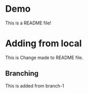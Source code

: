 # Demo

This is a README file!

# Adding from local

This is Change made to README file.

## Branching

This is added from branch-1